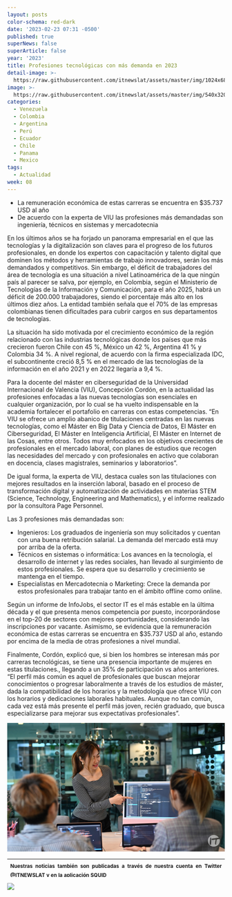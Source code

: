 ```yaml
---
layout: posts
color-schema: red-dark
date: '2023-02-23 07:31 -0500'
published: true
superNews: false
superArticle: false
year: '2023'
title: Profesiones tecnológicas con más demanda en 2023
detail-image: >-
  https://raw.githubusercontent.com/itnewslat/assets/master/img/1024x680/clases-de-codigo-g.jpg
image: >-
  https://raw.githubusercontent.com/itnewslat/assets/master/img/540x320/clases-de-codigo-p.jpg
categories:
  - Venezuela
  - Colombia
  - Argentina
  - Perú
  - Ecuador
  - Chile
  - Panama
  - Mexico
tags:
  - Actualidad
week: 08
---
```

- La remuneración económica de estas carreras se encuentra en $35.737 USD al año
- De acuerdo con la experta de VIU las profesiones más demandadas son ingeniería, técnicos en sistemas y mercadotecnia

En los últimos años se ha forjado un panorama empresarial en el que las tecnologías y la digitalización son claves para el progreso de los futuros profesionales, en donde los expertos con capacitación y talento digital que dominen los métodos y herramientas de trabajo innovadores, serán los más demandados y competitivos. Sin embargo, el déficit de trabajadores del área de tecnología es una situación a nivel Latinoamérica de la que ningún país al parecer se salva, por ejemplo, en Colombia, según el Ministerio de Tecnologías de la Información y Comunicación, para el año 2025, habrá un déficit de 200.000 trabajadores, siendo el porcentaje más alto en los últimos diez años. La entidad también señala que el 70% de las empresas colombianas tienen dificultades para cubrir cargos en sus departamentos de tecnologías.
 
La situación ha sido motivada por el crecimiento económico de la región relacionado con las industrias tecnológicas donde los países que más crecieron fueron Chile con 45 %, México un 42 %, Argentina 41 % y Colombia 34 %. A nivel regional, de acuerdo con la firma especializada IDC, el subcontinente creció 8,5 % en el mercado de las tecnologías de la información en el año 2021 y en 2022 llegaría a 9,4 %.
 
Para la docente del máster en ciberseguridad de la Universidad Internacional de Valencia (VIU), Concepción Cordón, en la actualidad las profesiones enfocadas a las nuevas tecnologías son esenciales en cualquier organización, por lo cual se ha vuelto indispensable en la academia fortalecer el portafolio en carreras con estas competencias. “En VIU se ofrece un amplio abanico de titulaciones centradas en las nuevas tecnologías, como el Máster en Big Data y Ciencia de Datos, El Máster en Ciberseguridad, El Máster en Inteligencia Artificial, El Máster en Internet de las Cosas, entre otros. Todos muy enfocados en los objetivos crecientes de profesionales en el mercado laboral, con planes de estudios que recogen las necesidades del mercado y con profesionales en activo que colaboran en docencia, clases magistrales, seminarios y laboratorios”.
 
De igual forma, la experta de VIU, destaca cuales son las titulaciones con mejores resultados en la inserción laboral, basado en el proceso de transformación digital y automatización de actividades en materias STEM (Science, Technology, Engineering and Mathematics), y el informe realizado por la consultora Page Personnel.

Las 3 profesiones más demandadas son:
- Ingenieros: Los graduados de ingeniería son muy solicitados y cuentan con una buena retribución salarial. La demanda del mercado está muy por arriba de la oferta.
- Técnicos en sistemas o informática: Los avances en la tecnología, el desarrollo de internet y las redes sociales, han llevado al surgimiento de estos profesionales. Se espera que su desarrollo y crecimiento se mantenga en el tiempo.
- Especialistas en Mercadotecnia o Marketing: Crece la demanda por estos profesionales para trabajar tanto en el ámbito offline como online.
 
Según un informe de InfoJobs, el sector IT es el más estable en la última década y el que presenta menos competencia por puesto, incorporándose en el top-20 de sectores con mejores oportunidades, considerando las inscripciones por vacante. Asimismo, se evidencia que la remuneración económica de estas carreras se encuentra en $35.737 USD al año, estando por encima de la media de otras profesiones a nivel mundial.

Finalmente, Cordón, explicó que, si bien los hombres se interesan más por carreras tecnológicas, se tiene una presencia importante de mujeres en estas titulaciones., llegando a un 35% de participación vs años anteriores. “El perfil más común es aquel de profesionales que buscan mejorar conocimientos o progresar laboralmente a través de los estudios de máster, dada la compatibilidad de los horarios y la metodología que ofrece VIU con los horarios y dedicaciones laborales habituales. Aunque no tan común, cada vez está más presente el perfil más joven, recién graduado, que busca especializarse para mejorar sus expectativas profesionales”.

![](https://raw.githubusercontent.com/itnewslat/assets/master/img/540x320/clases-de-codigo-p.jpg)

<table style="height: 42px;" width="569">
<tbody>
<tr>
<td style="text-align: justify;"><sub><strong>Nuestras noticias también son publicadas a través de nuestra cuenta en Twitter <a href="https://twitter.com/itnewslat?lang=es">@ITNEWSLAT</a> y en la aplicación <a href="https://squidapp.co/en/">SQUID</a></strong></sub></td>
</tr>
</tbody>
</table>

<img src="https://tracker.metricool.com/c3po.jpg?hash=56f88a41e39ab42c063cc51676587a04"/>